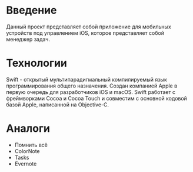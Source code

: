 # Введение
Данный проект представляет собой приложение для мобильных устройств под управлением iOS, которое представляет собой менеджер задач.
# Технологии
Swift - открытый мультипарадигмальный компилируемый язык программирования общего назначения. Создан компанией Apple в первую очередь для разработчиков iOS и macOS. Swift работает с фреймворками Cocoa и Cocoa Touch и совместим с основной кодовой базой Apple, написанной на Objective-C. 
# Аналоги
- Помнить всё
- ColorNote
- Tasks
- Evernote
